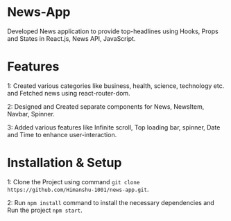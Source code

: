 # News-App

Developed News application to provide top-headlines using Hooks, Props and States in React.js, News API, JavaScript.

# Features

1: Created various categories like business, health, science, technology etc. and Fetched news using react-router-dom.

2: Designed and Created separate components for News, NewsItem, Navbar, Spinner.

3: Added various features like Infinite scroll, Top loading bar, spinner, Date and Time to enhance user-interaction.


# Installation & Setup

1: Clone the Project using command `git clone https://github.com/Himanshu-1001/news-app.git`.

2: Run `npm install`  command to install the necessary dependencies and Run the project `npm start`.
   
   
